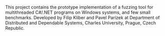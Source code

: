 This project contains the prototype implementation of a fuzzing tool for multithreaded C#/.NET programs on Windows systems, and few small benchmarks.
Developed by Filip Kliber and Pavel Parízek at Department of Distributed and Dependable Systems, Charles University, Prague, Czech Republic.
